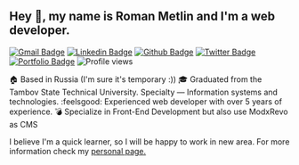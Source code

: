 ## Hey 👋, my name is Roman Metlin and I'm a web developer.
[![Gmail Badge](https://img.shields.io/badge/-bbenjamin@rambler.ru-c14438?style=flat&logo=Gmail&logoColor=white&link=mailto:bbenjamin@rambler.ru)](mailto:bbenjamin@rambler.ru) 
[![Linkedin Badge](https://img.shields.io/badge/-BENJiDevil-0072b1?style=flat&logo=Linkedin&logoColor=white&link=https://www.linkedin.com/in/www.linkedin.com/in/benjidevil/)](https://www.linkedin.com/in/benjidevil/) 
[![Github Badge](https://img.shields.io/badge/-BENJiDevil-grey?style=flat&logo=github&logoColor=white&link=https://github.com/BENJiDevil/)](https://www.github.com/BENJiDevil/) [![Twitter Badge](https://img.shields.io/badge/-@BENJiDevil68-00acee?style=flat&logo=twitter&logoColor=white&link=https://twitter.com/@BENJiDevil68/)](https://www.twitter.com/@BENJiDevil68/) 
[![Portfolio Badge](https://img.shields.io/badge/portfolio-web-blue?style=flat&link=https://benjidevil.github.io//)](https://benjidevil.github.io/)
![Profile views](https://gpvc.arturio.dev/BENJiDevil)

:house: Based in Russia (I'm sure it's temporary :))
:mortar_board: Graduated from the Tambov State Technical University. Specialty — Information systems and technologies.
:feelsgood: Experienced web developer with over 5 years of experience.
:bomb: Specialize in Front-End Development but also use ModxRevo as CMS

I believe I'm a quick learner, so I will be happy to work in new area. For more information check my [personal page.](https://benjidevil.github.io/)
